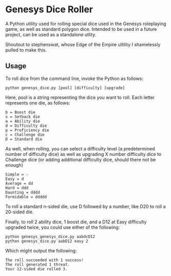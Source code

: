 Genesys Dice Roller
==============================

A Python utility used for rolling special dice used in the Genesys roleplaying game, as well as standard polygon dice. Intended to be used in a future project, can be used as a standalone utlity.

Shoutout to stephenswat, whose Edge of the Empire ultility I shamelessly pulled to make this.

Usage
-----

To roll dice from the command line, invoke the Python as follows:

	python genesys_dice.py [pool] [difficulty] [upgrade]

Here, pool is a string representing the dice you want to roll. Each letter represents one die, as follows:

	b = Boost die
	s = Setback die
	a = Ability die
	d = Difficulty die
	p = Proficiency die
	c = Challenge die
	D = Standard die

As well, when rolling, you can select a difficulty level (a predetermined number of difficulty dice) as well as upgrading X number difficulty dice to Challenge dice (or adding additional difficulty dice, should there not be enough)

	Simple = -
    Easy = d
    Average = dd
    Hard = ddd
    Daunting = dddd
    Formidable = ddddd

To roll a standard n-sided die, use D followed by a number, like D20 to roll a 20-sided die.

Finally, to roll 2 ability dice, 1 boost die, and a D12 at Easy difficulty upgraded twice, you could use either of the following:

	python genesys_genesys_dice.py aabdcD12
	python genesys_dice.py aabD12 easy 2

Which might output the following:

	The roll succeeded with 1 success!
	The roll generated 1 threat.
	Your 12-sided die rolled 3.